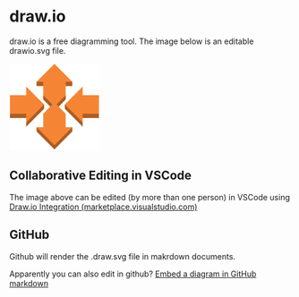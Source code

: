 # draw.io

draw.io is a free diagramming tool.  The image below is an editable drawio.svg file.

![example.drawio](assets/example.drawio.svg)

## Collaborative Editing in VSCode

The image above can be edited (by more than one person) in VSCode using [Draw.io Integration (marketplace.visualstudio.com)](https://marketplace.visualstudio.com/items?itemName=hediet.vscode-drawio)

## GitHub

Github will render the .draw.svg file in makrdown documents.

Apparently you can also edit in github? [Embed a diagram in GitHub markdown](https://drawio.freshdesk.com/support/solutions/articles/16000042371-embed-a-diagram-in-github-markdown)